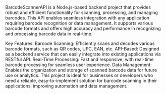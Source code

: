 BarcodeScannerAPI is a Node.js-based backend project that provides robust and efficient functionality for scanning, processing, and managing barcodes. This API enables seamless integration with any application requiring barcode recognition or data management. It supports various barcode formats and offers high accuracy and performance in recognizing and processing barcode data in real-time.

Key Features:
Barcode Scanning: Efficiently scans and decodes various barcode formats, such as QR codes, UPC, EAN, etc.
API-Based: Designed as a backend service that can easily integrate into existing applications via RESTful API.
Real-Time Processing: Fast and responsive, with real-time barcode processing for seamless user experience.
Data Management: Enables the organization and storage of scanned barcode data for future use or analytics.
This project is ideal for businesses or developers who need a reliable, easy-to-implement solution for barcode scanning in their applications, improving automation and data management.
